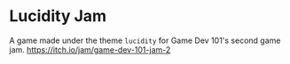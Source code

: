 # Lucidity Jam

A game made under the theme `lucidity` for Game Dev 101's second game jam. https://itch.io/jam/game-dev-101-jam-2
